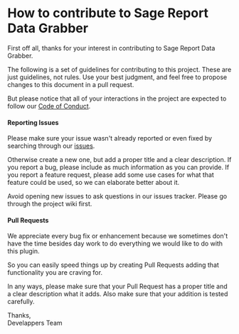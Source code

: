 # How to contribute to Sage Report Data Grabber

First off all, thanks for your interest in contributing to Sage Report Data Grabber.

The following is a set of guidelines for contributing to this project. These are just guidelines, not rules. Use your best judgment, and feel free to propose changes to this document in a pull request.

But please notice that all of your interactions in the project are expected to follow our [Code of Conduct](CODE_OF_CONDUCT.md).

#### Reporting Issues

Please make sure your issue wasn't already reported or even fixed by searching through our [issues](https://github.com/DevelappersGmbH/SageReportGrabber/issues).

Otherwise create a new one, but add a proper title and a clear description. If you report a bug, please include as much information as you can provide. If you report a feature request, please add some use cases for what that feature could be used, so we can elaborate better about it.

Avoid opening new issues to ask questions in our issues tracker. Please go through the project wiki first.

#### Pull Requests

We appreciate every bug fix or enhancement because we sometimes don't have the time besides day work to do everything we would like to do with this plugin.

So you can easily speed things up by creating Pull Requests adding that functionality you are craving for.

In any ways, please make sure that your Pull Request has a proper title and a clear description what it adds. Also make sure that your addition is tested carefully.

Thanks,<br>
Develappers Team